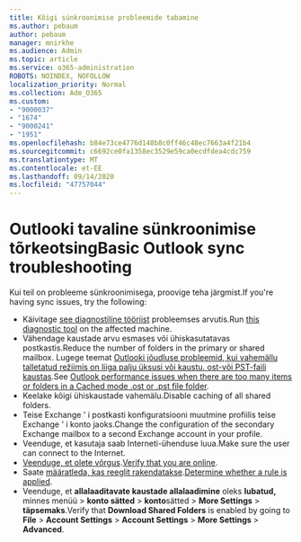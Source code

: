 ```yaml
---
title: Kõigi sünkroonimise probleemide tabamine
ms.author: pebaum
author: pebaum
manager: mnirkhe
ms.audience: Admin
ms.topic: article
ms.service: o365-administration
ROBOTS: NOINDEX, NOFOLLOW
localization_priority: Normal
ms.collection: Adm_O365
ms.custom:
- "9000037"
- "1674"
- "9000241"
- "1951"
ms.openlocfilehash: b84e73ce4776d148b8c0ff46c48ec7663a4f21b4
ms.sourcegitcommit: c6692ce0fa1358ec3529e59ca0ecdfdea4cdc759
ms.translationtype: MT
ms.contentlocale: et-EE
ms.lasthandoff: 09/14/2020
ms.locfileid: "47757044"
---
```

# <a name="basic-outlook-sync-troubleshooting"></a><span data-ttu-id="43e92-102">Outlooki tavaline sünkroonimise tõrkeotsing</span><span class="sxs-lookup"><span data-stu-id="43e92-102">Basic Outlook sync troubleshooting</span></span>

<span data-ttu-id="43e92-103">Kui teil on probleeme sünkroonimisega, proovige teha järgmist.</span><span class="sxs-lookup"><span data-stu-id="43e92-103">If you're having sync issues, try the following:</span></span>

- <span data-ttu-id="43e92-104">Käivitage [see diagnostiline tööriist](https://aka.ms/sara-outlooksendreceive) probleemses arvutis.</span><span class="sxs-lookup"><span data-stu-id="43e92-104">Run [this diagnostic tool](https://aka.ms/sara-outlooksendreceive) on the affected machine.</span></span>
- <span data-ttu-id="43e92-105">Vähendage kaustade arvu esmases või ühiskasutatavas postkastis.</span><span class="sxs-lookup"><span data-stu-id="43e92-105">Reduce the number of folders in the primary or shared mailbox.</span></span> <span data-ttu-id="43e92-106">Lugege teemat [Outlooki jõudluse probleemid, kui vahemällu talletatud režiimis on liiga palju üksusi või kaustu. ost-või PST-faili kaustas](https://support.microsoft.com/help/2768656/outlook-performance-issues-when-there-are-too-many-items-or-folders-in).</span><span class="sxs-lookup"><span data-stu-id="43e92-106">See [Outlook performance issues when there are too many items or folders in a Cached mode .ost or .pst file folder](https://support.microsoft.com/help/2768656/outlook-performance-issues-when-there-are-too-many-items-or-folders-in).</span></span>
- <span data-ttu-id="43e92-107">Keelake kõigi ühiskaustade vahemälu.</span><span class="sxs-lookup"><span data-stu-id="43e92-107">Disable caching of all shared folders.</span></span>
- <span data-ttu-id="43e92-108">Teise Exchange ' i postkasti konfiguratsiooni muutmine profiilis teise Exchange ' i konto jaoks.</span><span class="sxs-lookup"><span data-stu-id="43e92-108">Change the configuration of the secondary Exchange mailbox to a second Exchange account in your profile.</span></span>
- <span data-ttu-id="43e92-109">Veenduge, et kasutaja saab Interneti-ühenduse luua.</span><span class="sxs-lookup"><span data-stu-id="43e92-109">Make sure the user can connect to the Internet.</span></span> 
- <span data-ttu-id="43e92-110">[Veenduge, et olete võrgus](https://support.office.com/article/2460e4a8-16c7-47fc-b204-b1549275aac9).</span><span class="sxs-lookup"><span data-stu-id="43e92-110">[Verify that you are online](https://support.office.com/article/2460e4a8-16c7-47fc-b204-b1549275aac9).</span></span>
- <span data-ttu-id="43e92-111">Saate [määratleda, kas reeglit rakendatakse](https://support.office.com/article/C24F5DEA-9465-4DF4-AD17-A50704D66C59).</span><span class="sxs-lookup"><span data-stu-id="43e92-111">[Determine whether a rule is applied](https://support.office.com/article/C24F5DEA-9465-4DF4-AD17-A50704D66C59).</span></span>
- <span data-ttu-id="43e92-112">Veenduge, et **allalaaditavate kaustade allalaadimine** oleks **lubatud,** minnes menüü  >  **konto sätted**  >  **konto**sätted  >  **More Settings**  >  **täpsemaks**.</span><span class="sxs-lookup"><span data-stu-id="43e92-112">Verify that **Download Shared Folders** is enabled by going to **File** > **Account Settings** > **Account Settings** > **More Settings** > **Advanced**.</span></span>

